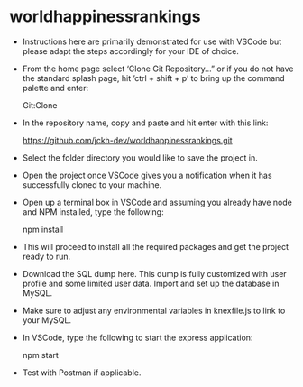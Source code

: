 # worldhappinessrankings

-	Instructions here are primarily demonstrated for use with VSCode but please adapt the steps accordingly for your IDE of choice. 
-	From the home page select ‘Clone Git Repository…” or if you do not have the standard splash page, hit ’ctrl + shift + p’  to bring up the command palette and enter:

      Git:Clone
      
-	In the repository name, copy and paste and hit enter with this link:

      https://github.com/jckh-dev/worldhappinessrankings.git 
      
-	Select the folder directory you would like to save the project in.
-	Open the project once VSCode gives you a notification when it has successfully cloned to your machine.
-	Open up a terminal box in VSCode and assuming you already have node and NPM installed, type the following:

      npm install
      
-	This will proceed to install all the required packages and get the project ready to run. 
-	Download the SQL dump here. This dump is fully customized with user profile and some limited user data. Import and set up the database in MySQL.
-	Make sure to adjust any environmental variables in knexfile.js to link to your MySQL. 
-	In VSCode, type the following to start the express application:

      npm start

-	Test with Postman if applicable.
